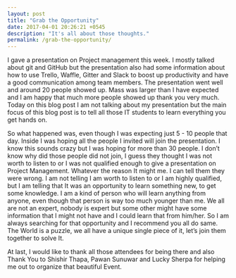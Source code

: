 ```yaml
---
layout: post
title: "Grab the Opportunity"
date: 2017-04-01 20:26:21 +0545
description: "It's all about those thoughts."
permalink: /grab-the-opportunity/
---
```


I gave a presentation on Project management this week. I mostly talked about git and GitHub but the presentation also had some information about how to use Trello, Waffle, Gitter and Slack to boost up productivity and have a good communication among team members. The presentation went well and around 20 people showed up. Mass was larger than I have expected and I am happy that much more people showed up thank you very much. Today on this blog post I am not talking about my presentation but the main focus of this blog post is to tell all those IT students to learn everything you get hands on.

So what happened was, even though I was expecting just 5 - 10 people that day. Inside I was hoping all the people I invited will join the presentation. I know this sounds crazy but I was hoping for more than 30 people. I don’t know why did those people did not join, I guess they thought I was not worth to listen to or I was not qualified enough to give a presentation on Project Management. Whatever the reason It might me. I can tell them they were wrong. I am not telling I am worth to listen to or I am highly qualified, but I am telling that It was an opportunity to learn something new, to get some knowledge. I am a kind of person who will learn anything from anyone, even though that person is way too much younger than me. We all are not an expert, nobody is expert but some other might have some information that I might not have and I could learn that from him/her. So I am always searching for that opportunity and I recommend you all do same. The World is a puzzle, we all have a unique single piece of it, let’s join them together to solve It.

At last, I would like to thank all those attendees for being there and also Thank You to Shishir Thapa, Pawan Sunuwar and Lucky Sherpa for helping me out to organize that beautiful Event.
